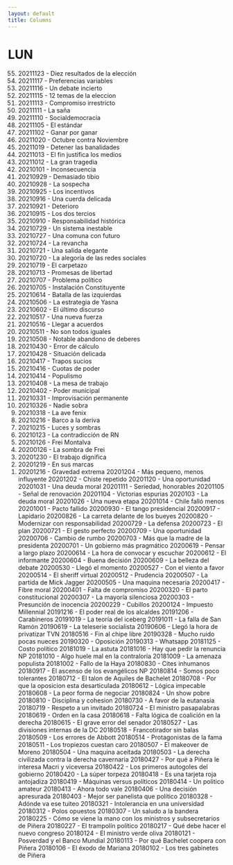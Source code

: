 ```yaml
---
layout: default
title: Columns
---
```


<h1>LUN</h1>

<ol reversed>
<li> 20211123 - Diez resultados de la elección
<li> 20211117 - Preferencias variables
<li> 20211116 - Un debate incierto
<li> 20211115 - 12 temas de la eleccion
<li> 20211113 - Compromiso irrestricto
<li> 20211111 - La saña
<li> 20211110 - Socialdemocracia
<li> 20211105 - El estándar
<li> 20211102 - Ganar por ganar
<li> 20211020 - Octubre contra Noviembre
<li> 20211019 - Detener las banalidades
<li> 20211013 - El fin justifica los medios
<li> 20211012 - La gran tragedia
<li> 20210101 - Inconsecuencia
<li> 20210929 - Demasiado tibio
<li> 20210928 - La sospecha
<li> 20210925 - Los incentivos
<li> 20210916 - Una cuerda delicada
<li> 20210921 - Deterioro
<li> 20210915 - Los dos tercios
<li> 20210910 - Responsabilidad histórica
<li> 20210729 - Un sistema inestable
<li> 20210727 - Una comuna con futuro
<li> 20210724 - La revancha
<li> 20210721 - Una salida elegante
<li> 20210720 - La alegoría de las redes sociales
<li> 20210719 - El carpetazo
<li> 20210713 - Promesas de libertad
<li> 20210707 - Problema político
<li> 20210705 - Instalación Constituyente
<li> 20210614 - Batalla de las izquierdas
<li> 20210506 - La estrategia de Yasna
<li> 20210602 - El último discurso
<li> 20210517 - Una nueva fuerza
<li> 20210516 - Llegar a acuerdos
<li> 20210511 - No son todos iguales
<li> 20210508 - Notable abandono de deberes
<li> 20210430 - Error de cálculo
<li> 20210428 - Situación delicada
<li> 20210417 - Trapos sucios
<li> 20210416 - Cuotas de poder
<li> 20210414 - Populismo
<li> 20210408 - La mesa de trabajo
<li> 20210402 - Poder municipal
<li> 20210331 - Improvisación permanente
<li> 20210326 - Nadie sobra
<li> 20210318 - La ave fenix
<li> 20210216 - Barco a la deriva
<li> 20210215 - Luces y sombras
<li> 20210123 - La contradicción de RN
<li> 20210126 - Frei Montalva
<li> 20200126 - La sombra de Frei
<li> 20201230 - El trabajo dignifica
<li> 20201219 - En sus marcas
<li> 20201216 - Gravedad extrema
20201204 - Más pequeno, menos influyente
20201202 - Chiste repetido
20201120 - Una oportunidad
20201031 - Una deuda moral
20201111 - Seriedad, honorables
20201105 - Señal de renovación
20201104 - Victorias espurias
2020103 - La deuda moral
20201026 - Una nueva etapa
20201014 - Chile falló menos
20201001 - Pacto fallido
20200930 - El tango presidencial
20200917 - Lapidario
20200826 - La carreta delante de los bueyes
20200820 - Modernizar con responsabilidad
20200729 - La defensa
20200723 - El plan
20200721 - El gesto perfecto
20200709 - Una oportunidad
20200706 - Cambio de rumbo
20200703 - Más que la madre de la presidenta
20200701 - Un gobierno más pragmático
20200619 - Pensar a largo plazo
20200614 - La hora de convocar y escuchar
20200612 - El informante
20200604 - Buena decisión
20200609 - La belleza del debate
20200530 - Llegó el momento
20200527 - Con el viento a favor
20200514 - El sheriff virtual
20200512 - Prudencia
20200507 - La partida de Mick Jagger
20200505 - Una maquina necesaria
20200417 - Fibre moral
20200401 - Falta de compromiso
20200320 - El parto constitucional
20200307 - La mayoría silenciosa
20200303 - Presunción de inocencia
20200229 - Cubillos
20200124 - Impuesto Millennial
20191216 - El poder real de los alcaldes
20191206 - Carabineros
20191019 - La teoría del iceberg
20191011 - La falla de San Ramón
20190619 - La teleserie socialista
20190606 - Llegó la hora de privatizar TVN
20180516 - Fin al chipe libre
20190328 - Mucho ruido pocas nueces
20190320 - Oposición
20190313 - Whatsapp
20181125 - Costo político
20181019 - La astuta
20181016 - Hay que pedir la renuncia NP
20181010 - Algo huele mal en la contraloría
20181009 - La amenaza populista
20181002 - Fallo de la Haya
20180830 - Cites inhumanos
20180917 - El ascenso de los evangélicos NP
20180814 - Somos poco tolerantes
20180712 - El talon de Aquiles de Bachelet
20180708 - Por que la oposicion esta desarticulada
20180612 - Lógica impecable
20180608 - La peor forma de negociar
20180824 - Un show pobre
20180810 - Disciplina y cohesion
20180730 - A favor de la eutanasia
20180719 - Respeto a un invitado
20180724 - El ministro pasapalabras
20180619 - Orden en la casa
20180618 - Falta lógica de coalición en la derecha
20180615 - El grave error del senador
20180527 - Las divisiones internas de la DC
20180518 - Francotirador sin balas
20180509 - Los errores de Abbott
20180514 - Protagonistas de la fama
20180511 - Los tropiezos cuestan caro
20180507 - El makeover de Moreno
20180504 - Una maquina aceitada
20180503 - La derecha civilizada contra la derecha cavernaria
20180427 - Por qué a Piñera le interesa Macri y viceversa
20180422 - Los primeros autogoles del gobierno
20180420 - La súper torpeza
20180418 - Es una tarjeta roja antojadiza
20180419 - Máquinas versus políticos
20180414 - Un politico amateur
20180413 - Ahora todo vale
20180406 - Una decisión apresurada
20180403 - Mejor ser panelista que político
20180328 - Adónde va ese tuiteo
20180321 - Intolerancia en una universidad
20180312 - Polos opuestos
20180307 - Un saludo a la bandera
20180225 - Cómo se viene la mano con los ministros y subsecretarios de Piñera
20180227 - El trampolín político
20180217 - Qué debe hacer el nuevo congreso
20180124 - El ministro verde oliva
20180121 - Posverdad y el Banco Mundial
20180113 - Por qué Bachelet coopera con Piñera
20180106 - El éxodo de Mariana
20180102 - Los tres gabinetes de Piñera

</ol>
